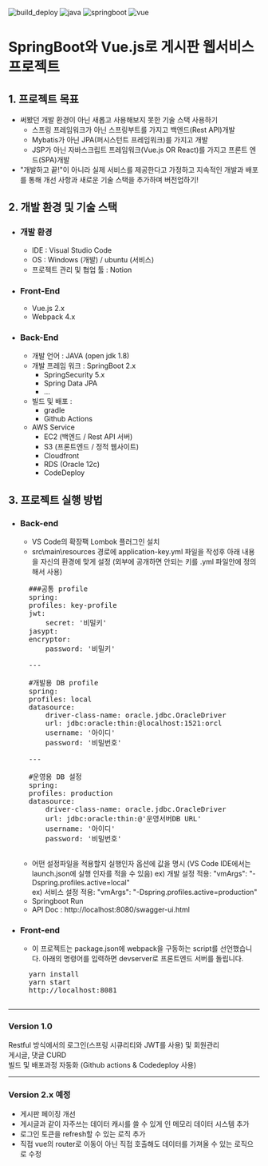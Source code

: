 ![build_deploy](https://github.com/zxc7023/kimsboard/workflows/build_deploy/badge.svg?branch=master)
![java](https://img.shields.io/badge/java-1.8-orange?logo=java)
![springboot](https://img.shields.io/badge/springboot-2.3.1-green?logo=spring)
![vue](https://img.shields.io/badge/vue-2.6.11-green?logo=vue.js)

# SpringBoot와 Vue.js로 게시판 웹서비스 프로젝트

## 1. 프로젝트 목표
- 써봤던 개발 환경이 아닌 새롭고 사용해보지 못한 기술 스택 사용하기
    - 스프링 프레임워크가 아닌 스프링부트를 가지고 백엔드(Rest API)개발
    - Mybatis가 아닌 JPA(퍼시스턴트 프레임워크)를 가지고 개발
    - JSP가 아닌 자바스크립트 프레임워크(Vue.js OR React)를 가지고 프론트 엔드(SPA)개발
- "개발하고 끝!"이 아니라 실제 서비스를 제공한다고 가정하고 지속적인 개발과 배포를 통해 개선 사항과 새로운 기술 스택을 추가하며 버전업하기!

## 2. 개발 환경 및 기술 스택

- ### 개발 환경 
    - IDE : Visual Studio Code
    - OS : Windows (개발) / ubuntu (서비스)
    - 프로젝트 관리 및 협업 툴  : Notion 

- ### Front-End
    - Vue.js 2.x
    - Webpack 4.x

- ### Back-End
    - 개발 언어 : JAVA (open jdk 1.8)
    - 개발 프레임 워크 : SpringBoot 2.x
        - SpringSecurity 5.x
        - Spring Data JPA 
        - ...
    - 빌드 및 배포 : 
        - gradle
        - Github Actions
    - AWS Service
        - EC2 (백엔드 / Rest API 서버)
        - S3 (프론트엔드 / 정적 웹사이트)
        - Cloudfront
        - RDS (Oracle 12c)
        - CodeDeploy
        

## 3. 프로젝트 실행 방법
- ### Back-end
   - VS Code의 확장팩 Lombok 플러그인 설치
   - src\main\resources 경로에 application-key.yml 파일을 작성후 아래 내용을 자신의 환경에 맞게 설정 (외부에 공개하면 안되는 키를 .yml 파일안에 정의해서 사용)  
   <pre>
    ###공통 profile
    spring:
    profiles: key-profile
    jwt:
        secret: '비밀키' 
    jasypt:
    encryptor:
        password: '비밀키'

    ---

    #개발용 DB profile
    spring:
    profiles: local
    datasource:
        driver-class-name: oracle.jdbc.OracleDriver
        url: jdbc:oracle:thin:@localhost:1521:orcl
        username: '아이디'
        password: '비밀번호'

    ---

    #운영용 DB 설정
    spring:
    profiles: production
    datasource:
        driver-class-name: oracle.jdbc.OracleDriver
        url: jdbc:oracle:thin:@'운영서버DB URL'
        username: '아이디'
        password: '비밀번호'
    </pre>
    - 어떤 설정파일을 적용할지 실행인자 옵션에 값을 명시 (VS Code IDE에서는 launch.json에 실행 인자를 적을 수 있음)
    ex) 개발 설정 적용: "vmArgs": "-Dspring.profiles.active=local"    
    ex) 서비스 설정 적용: "vmArgs": "-Dspring.profiles.active=production"
    - Springboot Run
    - API Doc : http://localhost:8080/swagger-ui.html
- ### Front-end
    - 이 프로젝트는 package.json에 webpack을 구동하는 script를 선언했습니다. 아래의 명령어를 입력하면 devserver로 프론트엔드 서버를 돌립니다.   
    <pre>
    yarn install
    yarn start
    http://localhost:8081
    </pre>

---

### Version 1.0
Restful 방식에서의 로그인(스프링 시큐리티와 JWT를 사용) 및 회원관리     
게시글, 댓글 CURD   
빌드 및 배포과정 자동화 (Github actions & Codedeploy 사용)  

---
### Version 2.x 예정
- 게시판 페이징 개선
- 게시글과 같이 자주쓰는 데이터 캐시를 쓸 수 있게 인 메모리 데이터 시스템 추가
- 로그인 토큰을 refresh할 수 있는 로직 추가
- 직접 vue의 router로 이동이 아닌 직접 호출해도 데이터를 가져올 수 있는 로직으로 수정
